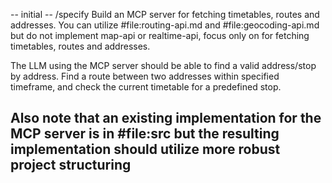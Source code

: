 -- initial --
/specify Build an MCP server for fetching timetables, routes and addresses. You can utilize #file:routing-api.md and #file:geocoding-api.md but do not implement map-api or realtime-api, focus only on for fetching timetables, routes and addresses.

The LLM using the MCP server should be able to find a valid address/stop by address. Find a route between two addresses within specified timeframe, and check the current timetable for a predefined stop.

Also note that an existing implementation for the MCP server is in #file:src but the resulting implementation should utilize more robust project structuring
--
